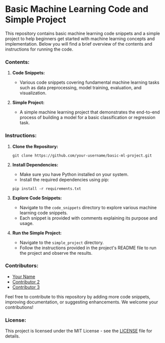 # Basic Machine Learning Code and Simple Project

This repository contains basic machine learning code snippets and a simple project to help beginners get started with machine learning concepts and implementation. Below you will find a brief overview of the contents and instructions for running the code.

### Contents:

1. **Code Snippets:** 
    - Various code snippets covering fundamental machine learning tasks such as data preprocessing, model training, evaluation, and visualization.

2. **Simple Project:**
    - A simple machine learning project that demonstrates the end-to-end process of building a model for a basic classification or regression task.

### Instructions:

1. **Clone the Repository:**
    ```
    git clone https://github.com/your-username/basic-ml-project.git
    ```

2. **Install Dependencies:**
    - Make sure you have Python installed on your system.
    - Install the required dependencies using pip:
    ```
    pip install -r requirements.txt
    ```

3. **Explore Code Snippets:**
    - Navigate to the `code_snippets` directory to explore various machine learning code snippets.
    - Each snippet is provided with comments explaining its purpose and usage.

4. **Run the Simple Project:**
    - Navigate to the `simple_project` directory.
    - Follow the instructions provided in the project's README file to run the project and observe the results.

### Contributors:

- [Your Name](https://github.com/your-username)
- [Contributor 2](https://github.com/contributor-2)
- [Contributor 3](https://github.com/contributor-3)

Feel free to contribute to this repository by adding more code snippets, improving documentation, or suggesting enhancements. We welcome your contributions!

### License:

This project is licensed under the MIT License - see the [LICENSE](LICENSE) file for details.
